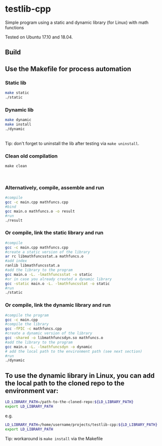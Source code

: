 # testlib-cpp
Simple program using a static and dynamic library (for Linux) with math functions 

Tested on Ubuntu 17.10 and 18.04.

## Build

## Use the Makefile for process automation

### Static lib
``` bash 
make static
./static
```

### Dynamic lib
``` bash
make dynamic
make install
./dynamic
```
\
Tip: don't forget to uninstall the lib after testing via ```make uninstall```.

### Clean old compilation
```make clean```

<br> 

### Alternatively, compile, assemble and run

``` bash
#compile
gcc -c main.cpp mathfuncs.cpp
#bind
gcc main.o mathfuncs.o -o result
#run
./result
```

### Or compile, link the static library and run

``` bash
#compile 
gcc -c main.cpp mathfuncs.cpp
#create a static version of the library
ar rc libmathfuncsstat.a mathfuncs.o
#add index
ranlib libmathfuncsstat.a
#add the library to the program
gcc main.o -L. -lmathfuncsstat -o static
#or in case you already created a dynamic library
gcc -static main.o -L. -lmathfuncsstat -o static
#run
./static
```

### Or compile, link the dynamic library and run

``` bash
#compile the program 
gcc -c main.cpp
#compile the library
gcc -fPIC -c mathfuncs.cpp
#create a dynamic version of the library
gcc -shared -o libmathfuncsdyn.so mathfuncs.o
#add the library to the program 
gcc main.o -L. -lmathfuncsdyn -o dynamic
# add the local path to the environment path (see next section)
#run
./dynamic
```

## To use the dynamic library in Linux, you can add the local path to the cloned repo to the environment var:

``` bash 
LD_LIBRARY_PATH=/path-to-the-cloned-repo:${LD_LIBRARY_PATH}
export LD_LIBRARY_PATH
```
e.g.
``` bash
LD_LIBRARY_PATH=/home/username/projects/testlib-cpp:${LD_LIBRARY_PATH}
export LD_LIBRARY_PATH
```
Tip: workaround is `make install` via the Makefile 
